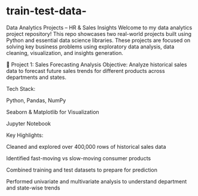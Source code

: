   # train-test-data-

Data Analytics Projects – HR & Sales Insights
Welcome to my data analytics project repository! This repo showcases two real-world projects built using Python and essential data science libraries. These projects are focused on solving key business problems using exploratory data analysis, data cleaning, visualization, and insights generation.

📁 Project 1: Sales Forecasting Analysis
Objective:
Analyze historical sales data to forecast future sales trends for different products across departments and states.

Tech Stack:

Python, Pandas, NumPy

Seaborn & Matplotlib for Visualization

Jupyter Notebook

Key Highlights:

Cleaned and explored over 400,000 rows of historical sales data

Identified fast-moving vs slow-moving consumer products

Combined training and test datasets to prepare for prediction

Performed univariate and multivariate analysis to understand department and state-wise trends


